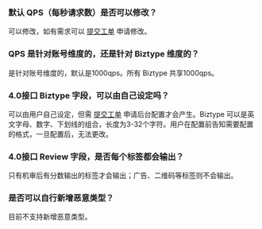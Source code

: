 ### 默认 QPS（每秒请求数）是否可以修改？
可以修改，如有需求可以 [提交工单](https://console.cloud.tencent.com/workorder/category)  申请修改。

### QPS 是针对账号维度的，还是针对 Biztype 维度的？
是针对账号维度的，默认是1000qps。所有 Biztype 共享1000qps。

### 4.0接口 Biztype 字段，可以由自己设定吗？
可以由用户自己设定，但需 [提交工单](https://console.cloud.tencent.com/workorder/category) 申请后台配置才会产生。Biztype 可以是英文字母、数字、下划线的组合，长度为3-32个字符。用户在配置前告知需要配置的格式，一旦配置后，无法更改。

### 4.0接口 Review 字段，是否每个标签都会输出？
只有机审后有分数输出的标签才会输出；广告、二维码等标签则不会输出。

### 是否可以自行新增恶意类型？
目前不支持新增恶意类型。
